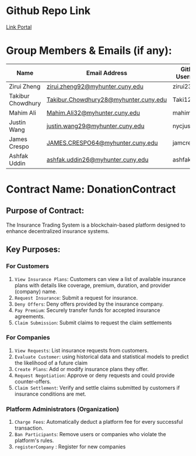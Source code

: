 # Github Repo Link

[Link Portal](https://github.com/zirui2333/Blockchain_Assignment_4)

# Group Members & Emails (if any):

| Name              | Email Address                         | GitHub Username |
| ----------------- | ------------------------------------- | --------------- |
| Zirui Zheng       | zirui.zheng92@myhunter.cuny.edu       | zirui2333       |
| Takibur Chowdhury | Takibur.Chowdhury28@myhunter.cuny.edu | Taki127         |
| Mahim Ali         | Mahim.Ali32@myhunter.cuny.edu         | mahimali937     |
| Justin Wang       | justin.wang29@myhunter.cuny.edu       | nycjustinw      |
| James Crespo      | JAMES.CRESPO64@myhunter.cuny.edu      | jamcre          |
| Ashfak Uddin      | ashfak.uddin26@myhunter.cuny.edu      | ashfaku         |

# Contract Name: DonationContract

## Purpose of Contract:

The Insurance Trading System is a blockchain-based platform designed to enhance decentralized insurance systems.

## Key Purposes:

### For Customers

1. `View Insurance Plans`: Customers can view a list of available insurance plans with details like coverage, premium, duration, and provider (company) name.
2. `Request Insurance`: Submit a request for insurance.
3. `Deny Offers`: Deny offers provided by the insurance company.
4. `Pay Premium`: Securely transfer funds for accepted insurance agreements.
5. `Claim Submission`: Submit claims to request the claim settlements

### For Companies

1. `View Requests`: List insurance requests from customers.
2. `Evaluate Customer`: using historical data and statistical models to predict the likelihood of a future claim
3. `Create Plans`: Add or modify insurance plans they offer.
4. `Request Negotiation`: Approve or deny requests and could provide counter-offers.
5. `Claim Settlement`: Verify and settle claims submitted by customers if insurance conditions are met.

### Platform Administrators (Organization)

1. `Charge Fees`: Automatically deduct a platform fee for every successful transaction.
2. `Ban Participants`: Remove users or companies who violate the platform's rules.
3. `registerCompany` : Register for new companies
